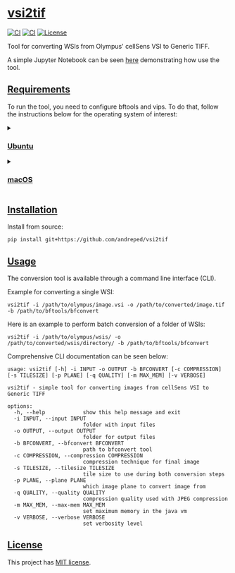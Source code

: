 # [vsi2tif](https://github.com/andreped/vsi2tif#vsi2tif)

[![CI](https://github.com/andreped/vsi2tif/workflows/Build%20Package/badge.svg)](https://github.com/andreped/vsi2tif/actions)
[![CI](https://github.com/andreped/vsi2tif/workflows/Check%20Linting/badge.svg)](https://github.com/andreped/vsi2tif/actions)
[![License](https://img.shields.io/badge/License-MIT-green.svg)](https://opensource.org/licenses/MIT)

Tool for converting WSIs from Olympus' cellSens VSI to Generic TIFF.

A simple Jupyter Notebook can be seen [here](https://github.com/andreped/vsi2tif/blob/notebooks/conversion_tutorial.ipynb) demonstrating how use the tool.

## [Requirements](https://github.com/andreped/vsi2tif#requirements)

To run the tool, you need to configure bftools and vips. To do that, follow the instructions below for the operating system of interest:

<details>
<summary>

### [Ubuntu](https://github.com/andreped/vsi2tif#ubuntu)</summary>

1. Download bftools (click [here](http://downloads.openmicroscopy.org/latest/bio-formats5.6/artifacts/bftools.zip))

2. Install vips and JDK
```
sudo apt update
sudo apt-get install openjdk-8-jdk
sudo apt install libvips-tools
```

</details>


<details>
<summary>

### [macOS](https://github.com/andreped/vsi2tif#macos)</summary>

1. Download bftools (click [here](http://downloads.openmicroscopy.org/latest/bio-formats5.6/artifacts/bftools.zip))

2. Install vips and JDK
```
brew install --cask zulu@8
brew install vips
```

</details>


## [Installation](https://github.com/andreped/vsi2tif#installation)

Install from source:
```
pip install git+https://github.com/andreped/vsi2tif
```

## [Usage](https://github.com/andreped/vsi2tif#usage)

The conversion tool is available through a command line interface (CLI).

Example for converting a single WSI:
```
vsi2tif -i /path/to/olympus/image.vsi -o /path/to/converted/image.tif -b /path/to/bftools/bfconvert
```

Here is an example to perform batch conversion of a folder of WSIs:
```
vsi2tif -i /path/to/olympus/wsis/ -o /path/to/converted/wsis/directory/ -b /path/to/bftools/bfconvert
```

Comprehensive CLI documentation can be seen below:

```
usage: vsi2tif [-h] -i INPUT -o OUTPUT -b BFCONVERT [-c COMPRESSION] [-s TILESIZE] [-p PLANE] [-q QUALITY] [-m MAX_MEM] [-v VERBOSE]

vsi2tif - simple tool for converting images from cellSens VSI to Generic TIFF

options:
  -h, --help            show this help message and exit
  -i INPUT, --input INPUT
                        folder with input files
  -o OUTPUT, --output OUTPUT
                        folder for output files
  -b BFCONVERT, --bfconvert BFCONVERT
                        path to bfconvert tool
  -c COMPRESSION, --compression COMPRESSION
                        compression technique for final image
  -s TILESIZE, --tilesize TILESIZE
                        tile size to use during both conversion steps
  -p PLANE, --plane PLANE
                        which image plane to convert image from
  -q QUALITY, --quality QUALITY
                        compression quality used with JPEG compression
  -m MAX_MEM, --max-mem MAX_MEM
                        set maximum memory in the java vm
  -v VERBOSE, --verbose VERBOSE
                        set verbosity level
```

## [License](https://github.com/andreped/vsi2tif#license)

This project has [MIT license](https://github.com/andreped/vsi2tif/blob/main/LICENSE).
